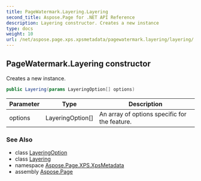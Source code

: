```yaml
---
title: PageWatermark.Layering.Layering
second_title: Aspose.Page for .NET API Reference
description: Layering constructor. Creates a new instance
type: docs
weight: 10
url: /net/aspose.page.xps.xpsmetadata/pagewatermark.layering/layering/
---
```

## PageWatermark.Layering constructor

Creates a new instance.

```csharp
public Layering(params LayeringOption[] options)
```

| Parameter | Type | Description |
| --- | --- | --- |
| options | LayeringOption[] | An array of options specific for the feature. |

### See Also

* class [LayeringOption](../../pagewatermark.layeringoption/)
* class [Layering](../)
* namespace [Aspose.Page.XPS.XpsMetadata](../../pagewatermark.layering/)
* assembly [Aspose.Page](../../../)


